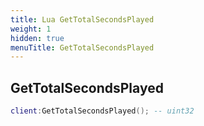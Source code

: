 ```yaml
---
title: Lua GetTotalSecondsPlayed
weight: 1
hidden: true
menuTitle: GetTotalSecondsPlayed
---
```

## GetTotalSecondsPlayed
```lua
client:GetTotalSecondsPlayed(); -- uint32
```